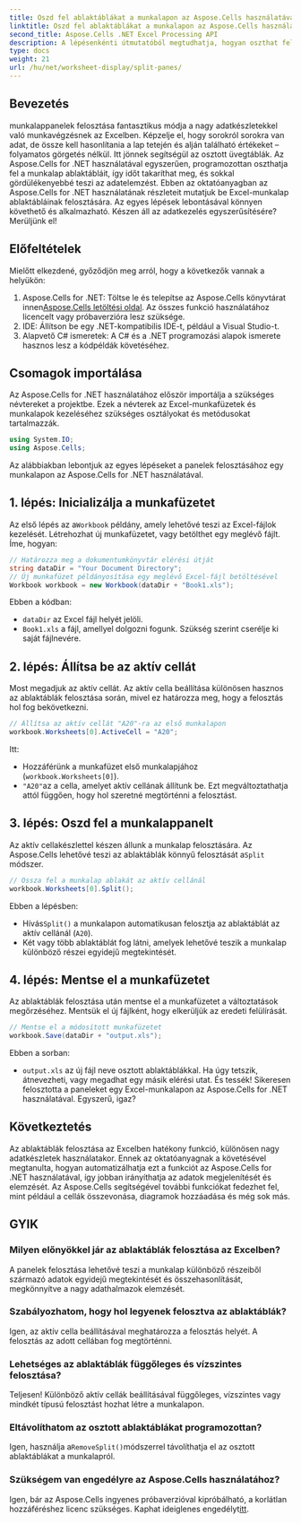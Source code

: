 ```yaml
---
title: Oszd fel ablaktáblákat a munkalapon az Aspose.Cells használatával
linktitle: Oszd fel ablaktáblákat a munkalapon az Aspose.Cells használatával
second_title: Aspose.Cells .NET Excel Processing API
description: A lépésenkénti útmutatóból megtudhatja, hogyan oszthat fel munkalappaneleket az Aspose.Cells for .NET használatával. Tökéletes a jobb adatelemzéshez és a nézet testreszabásához.
type: docs
weight: 21
url: /hu/net/worksheet-display/split-panes/
---
```

## Bevezetés
munkalappanelek felosztása fantasztikus módja a nagy adatkészletekkel való munkavégzésnek az Excelben. Képzelje el, hogy sorokról sorokra van adat, de össze kell hasonlítania a lap tetején és alján található értékeket – folyamatos görgetés nélkül. Itt jönnek segítségül az osztott üvegtáblák. Az Aspose.Cells for .NET használatával egyszerűen, programozottan oszthatja fel a munkalap ablaktábláit, így időt takaríthat meg, és sokkal gördülékenyebbé teszi az adatelemzést.
Ebben az oktatóanyagban az Aspose.Cells for .NET használatának részleteit mutatjuk be Excel-munkalap ablaktábláinak felosztására. Az egyes lépések lebontásával könnyen követhető és alkalmazható. Készen áll az adatkezelés egyszerűsítésére? Merüljünk el!
## Előfeltételek
Mielőtt elkezdené, győződjön meg arról, hogy a következők vannak a helyükön:
1. Aspose.Cells for .NET: Töltse le és telepítse az Aspose.Cells könyvtárat innen[Aspose.Cells letöltési oldal](https://releases.aspose.com/cells/net/). Az összes funkció használatához licencelt vagy próbaverzióra lesz szüksége.
2. IDE: Állítson be egy .NET-kompatibilis IDE-t, például a Visual Studio-t.
3. Alapvető C# ismeretek: A C# és a .NET programozási alapok ismerete hasznos lesz a kódpéldák követéséhez.
## Csomagok importálása
Az Aspose.Cells for .NET használatához először importálja a szükséges névtereket a projektbe. Ezek a névterek az Excel-munkafüzetek és munkalapok kezeléséhez szükséges osztályokat és metódusokat tartalmazzák.
```csharp
using System.IO;
using Aspose.Cells;
```
Az alábbiakban lebontjuk az egyes lépéseket a panelek felosztásához egy munkalapon az Aspose.Cells for .NET használatával.
## 1. lépés: Inicializálja a munkafüzetet
 Az első lépés az a`Workbook` példány, amely lehetővé teszi az Excel-fájlok kezelését. Létrehozhat új munkafüzetet, vagy betölthet egy meglévő fájlt. Íme, hogyan:
```csharp
// Határozza meg a dokumentumkönyvtár elérési útját
string dataDir = "Your Document Directory";
// Új munkafüzet példányosítása egy meglévő Excel-fájl betöltésével
Workbook workbook = new Workbook(dataDir + "Book1.xls");
```
Ebben a kódban:
- `dataDir` az Excel fájl helyét jelöli.
- `Book1.xls` a fájl, amellyel dolgozni fogunk. Szükség szerint cserélje ki saját fájlnevére.
## 2. lépés: Állítsa be az aktív cellát
Most megadjuk az aktív cellát. Az aktív cella beállítása különösen hasznos az ablaktáblák felosztása során, mivel ez határozza meg, hogy a felosztás hol fog bekövetkezni.
```csharp
// Állítsa az aktív cellát "A20"-ra az első munkalapon
workbook.Worksheets[0].ActiveCell = "A20";
```
Itt:
- Hozzáférünk a munkafüzet első munkalapjához (`workbook.Worksheets[0]`).
- `"A20"`az a cella, amelyet aktív cellának állítunk be. Ezt megváltoztathatja attól függően, hogy hol szeretné megtörténni a felosztást.
## 3. lépés: Oszd fel a munkalappanelt
 Az aktív cellakészlettel készen állunk a munkalap felosztására. Az Aspose.Cells lehetővé teszi az ablaktáblák könnyű felosztását a`Split` módszer.
```csharp
// Ossza fel a munkalap ablakát az aktív cellánál
workbook.Worksheets[0].Split();
```
Ebben a lépésben:
-  Hívás`Split()` a munkalapon automatikusan felosztja az ablaktáblát az aktív cellánál (`A20`).
- Két vagy több ablaktáblát fog látni, amelyek lehetővé teszik a munkalap különböző részei egyidejű megtekintését.
## 4. lépés: Mentse el a munkafüzetet
Az ablaktáblák felosztása után mentse el a munkafüzetet a változtatások megőrzéséhez. Mentsük el új fájlként, hogy elkerüljük az eredeti felülírását.
```csharp
// Mentse el a módosított munkafüzetet
workbook.Save(dataDir + "output.xls");
```
Ebben a sorban:
- `output.xls` az új fájl neve osztott ablaktáblákkal. Ha úgy tetszik, átnevezheti, vagy megadhat egy másik elérési utat.
És tessék! Sikeresen felosztotta a paneleket egy Excel-munkalapon az Aspose.Cells for .NET használatával. Egyszerű, igaz?
## Következtetés
Az ablaktáblák felosztása az Excelben hatékony funkció, különösen nagy adatkészletek használatakor. Ennek az oktatóanyagnak a követésével megtanulta, hogyan automatizálhatja ezt a funkciót az Aspose.Cells for .NET használatával, így jobban irányíthatja az adatok megjelenítését és elemzését. Az Aspose.Cells segítségével további funkciókat fedezhet fel, mint például a cellák összevonása, diagramok hozzáadása és még sok más.
## GYIK
### Milyen előnyökkel jár az ablaktáblák felosztása az Excelben?  
A panelek felosztása lehetővé teszi a munkalap különböző részeiből származó adatok egyidejű megtekintését és összehasonlítását, megkönnyítve a nagy adathalmazok elemzését.
### Szabályozhatom, hogy hol legyenek felosztva az ablaktáblák?  
Igen, az aktív cella beállításával meghatározza a felosztás helyét. A felosztás az adott cellában fog megtörténni.
### Lehetséges az ablaktáblák függőleges és vízszintes felosztása?  
Teljesen! Különböző aktív cellák beállításával függőleges, vízszintes vagy mindkét típusú felosztást hozhat létre a munkalapon.
### Eltávolíthatom az osztott ablaktáblákat programozottan?  
 Igen, használja a`RemoveSplit()`módszerrel távolíthatja el az osztott ablaktáblákat a munkalapról.
### Szükségem van engedélyre az Aspose.Cells használatához?  
 Igen, bár az Aspose.Cells ingyenes próbaverzióval kipróbálható, a korlátlan hozzáféréshez licenc szükséges. Kaphat ideiglenes engedélyt[itt](https://purchase.aspose.com/temporary-license/).
